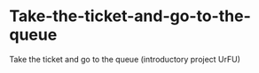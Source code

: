 # Take-the-ticket-and-go-to-the-queue
Take the ticket and go to the queue (introductory project UrFU)
